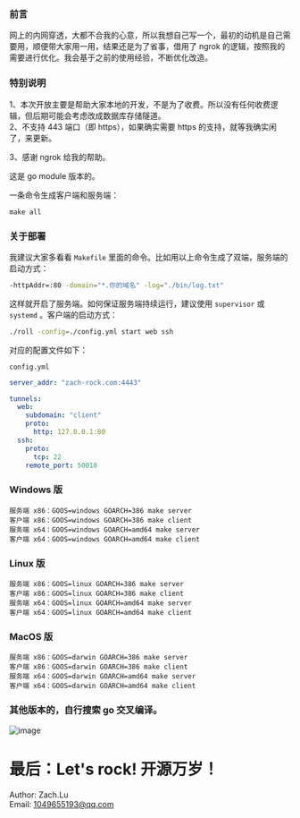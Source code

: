 ### 前言

网上的内网穿透，大都不合我的心意，所以我想自己写一个，最初的动机是自己需要用，顺便带大家用一用，结果还是为了省事，借用了 ngrok 的逻辑，按照我的需要进行优化。我会基于之前的使用经验，不断优化改造。

### 特别说明

1、本次开放主要是帮助大家本地的开发，不是为了收费。所以没有任何收费逻辑，但后期可能会考虑改成数据库存储隧道。  
2、不支持 443 端口（即 https），如果确实需要 https 的支持，就等我确实闲了，来更新。

3、感谢 ngrok 给我的帮助。

这是 go module 版本的。

一条命令生成客户端和服务端：

`make all`

### 关于部署

我建议大家多看看 `Makefile` 里面的命令。比如用以上命令生成了双端，服务端的启动方式：

```Bash
-httpAddr=:80 -domain="*.你的域名" -log="./bin/log.txt"
```

这样就开启了服务端。如何保证服务端持续运行，建议使用 `supervisor` 或 `systemd` 。客户端的启动方式：

```Bash
./roll -config=./config.yml start web ssh
```

对应的配置文件如下：

`config.yml`

```Yaml
server_addr: "zach-rock.com:4443"

tunnels:
  web:
    subdomain: "client"
    proto:
      http: 127.0.0.1:80
  ssh:
    proto:
      tcp: 22
    remote_port: 50018

```

### Windows 版

```
服务端 x86：GOOS=windows GOARCH=386 make server
客户端 x86：GOOS=windows GOARCH=386 make client
服务端 x64：GOOS=windows GOARCH=amd64 make server
客户端 x64：GOOS=windows GOARCH=amd64 make client
```

### Linux 版

```
服务端 x86：GOOS=linux GOARCH=386 make server
客户端 x86：GOOS=linux GOARCH=386 make client
服务端 x64：GOOS=linux GOARCH=amd64 make server
客户端 x64：GOOS=linux GOARCH=amd64 make client
```

### MacOS 版

```
服务端 x86：GOOS=darwin GOARCH=386 make server
客户端 x86：GOOS=darwin GOARCH=386 make client
服务端 x64：GOOS=darwin GOARCH=amd64 make server
客户端 x64：GOOS=darwin GOARCH=amd64 make client
```

### 其他版本的，自行搜索 go 交叉编译。

![image](https://user-images.githubusercontent.com/62736001/130325475-5c0482c6-3c11-4c92-af97-e418e0f2d19e.png)

# 最后：Let's rock! 开源万岁！

Author: Zach.Lu  
Email: 1049655193@qq.com
